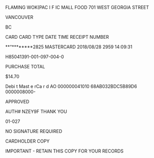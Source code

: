 FLAMING WOK(PAC I  F IC MALL
FOOD
701 WEST GEORGIA STREET

VANCOUVER

BC

CARD
CARD TYPE
DATE
TIME
RECEIPT NUMBER

**“********2825
MASTERCARD
2018/08/28
2959  14:09:31

H85041391-001-097-004-0

PURCHASE
TOTAL

$14.70

Debi t  Mast e rCa r d
AO 000000041010
68AB032BDC5B89D6
0000008000-

APPROVED

AUTH# NZEY9F
THANK YOU

01-027

NO SIGNATURE REQUIRED

CARDHOLDER COPY

IMPORTANT - RETAIN  THIS
COPY FOR  YOUR  RECORDS

